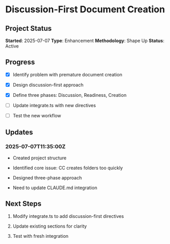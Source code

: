 # Discussion-First Document Creation

## Project Status

**Started**: 2025-07-07 **Type**: Enhancement **Methodology**: Shape Up
**Status**: Active

## Progress

- [x] Identify problem with premature document creation

- [x] Design discussion-first approach

- [x] Define three phases: Discussion, Readiness, Creation

- [ ] Update integrate.ts with new directives

- [ ] Test the new workflow

## Updates

### 2025-07-07T11:35:00Z

- Created project structure

- Identified core issue: CC creates folders too quickly

- Designed three-phase approach

- Need to update CLAUDE.md integration

## Next Steps

1. Modify integrate.ts to add discussion-first directives

2. Update existing sections for clarity

3. Test with fresh integration

